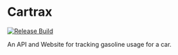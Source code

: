 # Cartrax

[![Release Build](https://github.com/CameronSWilliamson/cartrax/actions/workflows/release-build.yml/badge.svg)](https://github.com/CameronSWilliamson/cartrax/actions/workflows/release-build.yml)

An API and Website for tracking gasoline usage for a car.

